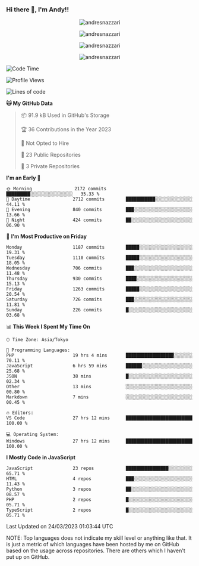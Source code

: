### Hi there 👋, I'm Andy!!

<p align="center" >
  <img src="https://github-profile-trophy.vercel.app/?username=AndresNazzari&theme=dracula&column=-1" alt="andresnazzari"/>
</p>

<p align="center">
  <img  src="https://github-readme-stats.vercel.app/api?username=AndresNazzari&count_private=true&show_icons=true&theme=dracula" alt="andresnazzari"/>
</p>
<p align="center">
  <img  src="https://github-readme-stats.vercel.app/api/top-langs/?username=AndresNazzari&layout=compact" alt="andresnazzari"/>
</p>
<p align="center" >
  <img src="https://github-readme-stats.vercel.app/api/wakatime?username=AndresNazzari" alt="andresnazzari"/>
</p>

<!--START_SECTION:waka-->
![Code Time](http://img.shields.io/badge/Code%20Time-386%20hrs%2026%20mins-blue)

![Profile Views](http://img.shields.io/badge/Profile%20Views-1-blue)

![Lines of code](https://img.shields.io/badge/From%20Hello%20World%20I%27ve%20Written-6.0%20million%20lines%20of%20code-blue)

**🐱 My GitHub Data** 

> 📦 91.9 kB Used in GitHub's Storage 
 > 
> 🏆 36 Contributions in the Year 2023
 > 
> 🚫 Not Opted to Hire
 > 
> 📜 23 Public Repositories 
 > 
> 🔑 3 Private Repositories 
 > 
**I'm an Early 🐤** 

```text
🌞 Morning                2172 commits        █████████░░░░░░░░░░░░░░░░   35.33 % 
🌆 Daytime                2712 commits        ███████████░░░░░░░░░░░░░░   44.11 % 
🌃 Evening                840 commits         ███░░░░░░░░░░░░░░░░░░░░░░   13.66 % 
🌙 Night                  424 commits         ██░░░░░░░░░░░░░░░░░░░░░░░   06.90 % 
```
📅 **I'm Most Productive on Friday** 

```text
Monday                   1187 commits        █████░░░░░░░░░░░░░░░░░░░░   19.31 % 
Tuesday                  1110 commits        █████░░░░░░░░░░░░░░░░░░░░   18.05 % 
Wednesday                706 commits         ███░░░░░░░░░░░░░░░░░░░░░░   11.48 % 
Thursday                 930 commits         ████░░░░░░░░░░░░░░░░░░░░░   15.13 % 
Friday                   1263 commits        █████░░░░░░░░░░░░░░░░░░░░   20.54 % 
Saturday                 726 commits         ███░░░░░░░░░░░░░░░░░░░░░░   11.81 % 
Sunday                   226 commits         █░░░░░░░░░░░░░░░░░░░░░░░░   03.68 % 
```


📊 **This Week I Spent My Time On** 

```text
🕑︎ Time Zone: Asia/Tokyo

💬 Programming Languages: 
PHP                      19 hrs 4 mins       ██████████████████░░░░░░░   70.11 % 
JavaScript               6 hrs 59 mins       ██████░░░░░░░░░░░░░░░░░░░   25.68 % 
JSON                     38 mins             █░░░░░░░░░░░░░░░░░░░░░░░░   02.34 % 
Other                    13 mins             ░░░░░░░░░░░░░░░░░░░░░░░░░   00.80 % 
Markdown                 7 mins              ░░░░░░░░░░░░░░░░░░░░░░░░░   00.45 % 

🔥 Editors: 
VS Code                  27 hrs 12 mins      █████████████████████████   100.00 % 

💻 Operating System: 
Windows                  27 hrs 12 mins      █████████████████████████   100.00 % 
```

**I Mostly Code in JavaScript** 

```text
JavaScript               23 repos            ████████████████░░░░░░░░░   65.71 % 
HTML                     4 repos             ███░░░░░░░░░░░░░░░░░░░░░░   11.43 % 
Python                   3 repos             ██░░░░░░░░░░░░░░░░░░░░░░░   08.57 % 
PHP                      2 repos             █░░░░░░░░░░░░░░░░░░░░░░░░   05.71 % 
TypeScript               2 repos             █░░░░░░░░░░░░░░░░░░░░░░░░   05.71 % 
```




 Last Updated on 24/03/2023 01:03:44 UTC
<!--END_SECTION:waka-->

NOTE: Top languages does not indicate my skill level or anything like that. It is just a metric of which languages have been hosted by me on GitHub based on the usage across repositories. There are others which I haven't put up on GitHub.

<!-- Here are some ideas to get you started:

-   🔭 I’m currently working on ...
-   🌱 I’m currently learning ...
-   👯 I’m looking to collaborate on ...
-   🤔 I’m looking for help with ...
-   💬 Ask me about ...
-   📫 How to reach me: ...
-   😄 Pronouns: ...
-   ⚡ Fun fact: ... -->
